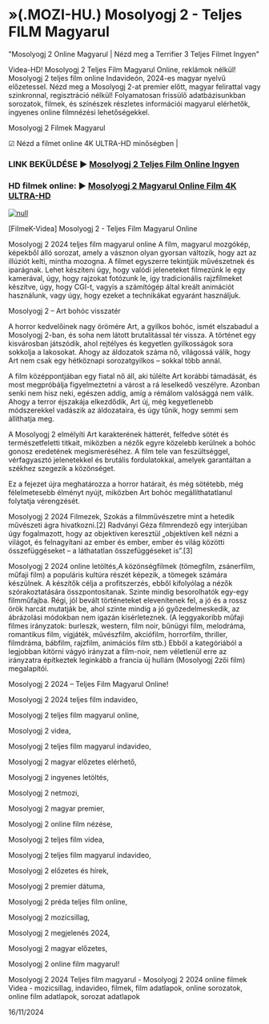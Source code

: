 # »(.MOZI-HU.) Mosolyogj 2 - Teljes FILM Magyarul




"Mosolyogj 2 Online Magyarul | Nézd meg a Terrifier 3 Teljes Filmet Ingyen"

Videa-HD! Mosolyogj 2 Teljes Film Magyarul Online, reklámok nélkül! Mosolyogj 2 teljes film online Indavideón, 2024-es magyar nyelvű előzetessel. Nézd meg a Mosolyogj 2-at premier előtt, magyar felirattal vagy szinkronnal, regisztráció nélkül! Folyamatosan frissülő adatbázisunkban sorozatok, filmek, és színészek részletes információi magyarul elérhetők, ingyenes online filmnézési lehetőségekkel.

Mosolyogj 2 Filmek Magyarul

☑ Nézd a filmet online 4K ULTRA-HD minőségben |

### LINK BEKÜLDÉSE ▶️ [Mosolyogj 2 Teljes Film Online Ingyen](https://t.co/q7nEyMuDUG)

### HD filmek online: ▶️ [Mosolyogj 2 Magyarul Online Film 4K ULTRA-HD](https://t.co/q7nEyMuDUG)

[![null](https://static.wixstatic.com/media/855a25_043b5abeb4ae4d35ac003198e7fe56ed~mv2.gif)](https://t.co/q7nEyMuDUG)

[FilmeK-Videa] Mosolyogj 2 - Teljes Film Magyarul Online

Mosolyogj 2 2024 teljes film magyarul online A film, magyarul mozgókép, képekből álló sorozat, amely a vásznon olyan gyorsan változik, hogy azt az illúziót kelti, mintha mozogna. A filmet egyszerre tekintjük művészetnek és iparágnak. Lehet készíteni úgy, hogy valódi jeleneteket filmezünk le egy kamerával, úgy, hogy rajzokat fotózunk le, így tradicionális rajzfilmeket készítve, úgy, hogy CGI-t, vagyis a számítógép által kreált animációt használunk, vagy úgy, hogy ezeket a technikákat egyaránt használjuk.

Mosolyogj 2 – Art bohóc visszatér

A horror kedvelőinek nagy örömére Art, a gyilkos bohóc, ismét elszabadul a Mosolyogj 2-ban, és soha nem látott brutalitással tér vissza. A történet egy kisvárosban játszódik, ahol rejtélyes és kegyetlen gyilkosságok sora sokkolja a lakosokat. Ahogy az áldozatok száma nő, világossá válik, hogy Art nem csak egy hétköznapi sorozatgyilkos – sokkal több annál.

A film középpontjában egy fiatal nő áll, aki túlélte Art korábbi támadását, és most megpróbálja figyelmeztetni a várost a rá leselkedő veszélyre. Azonban senki nem hisz neki, egészen addig, amíg a rémálom valósággá nem válik. Ahogy a terror éjszakája elkezdődik, Art új, még kegyetlenebb módszerekkel vadászik az áldozataira, és úgy tűnik, hogy semmi sem állíthatja meg.

A Mosolyogj 2 elmélyíti Art karakterének hátterét, felfedve sötét és természetfeletti titkait, miközben a nézők egyre közelebb kerülnek a bohóc gonosz eredetének megismeréséhez. A film tele van feszültséggel, vérfagyasztó jelenetekkel és brutális fordulatokkal, amelyek garantáltan a székhez szegezik a közönséget.

Ez a fejezet újra meghatározza a horror határait, és még sötétebb, még félelmetesebb élményt nyújt, miközben Art bohóc megállíthatatlanul folytatja vérengzését.

Mosolyogj 2 2024 Filmezek, Szokás a filmművészetre mint a hetedik művészeti ágra hivatkozni.[2] Radványi Géza filmrendező egy interjúban úgy fogalmazott, hogy az objektíven keresztül „objektíven kell nézni a világot, és felnagyítani az ember és ember, ember és világ közötti összefüggéseket – a láthatatlan összefüggéseket is”.[3]

Mosolyogj 2 2024 online letöltés,A közönségfilmek (tömegfilm, zsánerfilm, műfaji film) a populáris kultúra részét képezik, a tömegek számára készülnek. A készítők célja a profitszerzés, ebből kifolyólag a nézők szórakoztatására összpontosítanak. Szinte mindig besorolhatók egy-egy filmműfajba. Régi, jól bevált történeteket elevenítenek fel, a jó és a rossz örök harcát mutatják be, ahol szinte mindig a jó győzedelmeskedik, az ábrázolási módokban nem igazán kísérleteznek. (A leggyakoribb műfaji filmes irányzatok: burleszk, western, film noir, bűnügyi film, melodráma, romantikus film, vígjáték, művészfilm, akciófilm, horrorfilm, thriller, filmdráma, bábfilm, rajzfilm, animációs film stb.) Ebből a kategóriából a legjobban kitörni vágyó irányzat a film-noir, nem véletlenül erre az irányzatra építkeztek leginkább a francia új hullám (Mosolyogj 2zői film) megalapítói.

Mosolyogj 2 2024 – Teljes Film Magyarul Online!

Mosolyogj 2 2024 teljes film indavideo,

Mosolyogj 2 teljes film magyarul online,

Mosolyogj 2 videa,

Mosolyogj 2 teljes film magyarul indavideo,

Mosolyogj 2 magyar előzetes elérhető,

Mosolyogj 2 ingyenes letöltés,

Mosolyogj 2 netmozi,

Mosolyogj 2 magyar premier,

Mosolyogj 2 online film nézése,

Mosolyogj 2 teljes film videa,

Mosolyogj 2 teljes film magyarul indavideo,

Mosolyogj 2 előzetes és hírek,

Mosolyogj 2 premier dátuma,

Mosolyogj 2 préda teljes film online,

Mosolyogj 2 mozicsillag,

Mosolyogj 2 megjelenés 2024,

Mosolyogj 2 magyar előzetes,

Mosolyogj 2 online film magyarul!

Mosolyogj 2 2024 Teljes film magyarul - Mosolyogj 2 2024 online filmek Videa - mozicsillag, indavideo, filmek, film adatlapok, online sorozatok, online film adatlapok, sorozat adatlapok

16/11/2024
